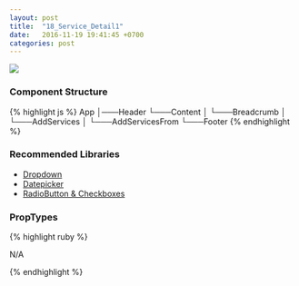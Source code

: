 ```yaml
---
layout: post
title:  "18_Service_Detail1"
date:   2016-11-19 19:41:45 +0700
categories: post
---
```


<img src="{{ site.github.url }}/images/posts/2016-11-19/18_Service_Detail1.jpg">

### Component Structure

{% highlight js %}
App
│───Header
└───Content
│   └───Breadcrumb
│   └───AddServices
│       └───AddServicesFrom
└───Footer
{% endhighlight %}

### Recommended Libraries

* [Dropdown](https://github.com/JedWatson/react-select)
* [Datepicker](https://github.com/Hacker0x01/react-datepicker)
* [RadioButton & Checkboxes](http://www.luqin.xyz/react-icheck/#/?_k=ncq8ed)

### PropTypes

{% highlight ruby %}

N/A

{% endhighlight %}
